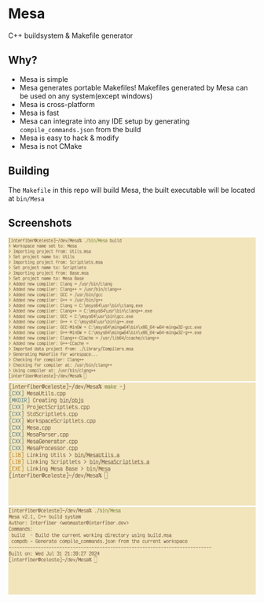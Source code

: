# Mesa
C++ buildsystem & Makefile generator

## Why?
* Mesa is simple
* Mesa generates portable Makefiles! Makefiles generated by Mesa can be used on any system(except windows)
* Mesa is cross-platform
* Mesa is fast
* Mesa can integrate into any IDE setup by generating ```compile_commands.json``` from the build
* Mesa is easy to hack & modify
* Mesa is not CMake

## Building
The ```Makefile``` in this repo will build Mesa, the built executable will be located at ```bin/Mesa```

## Screenshots

![](./demo_01.png)
![](./demo_02.png)
![](./demo_03.png)
